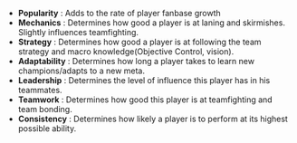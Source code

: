 - **Popularity**    : Adds to the rate of player fanbase growth
- **Mechanics**     : Determines how good a player is at laning and skirmishes.  Slightly influences teamfighting.
- **Strategy**      : Determines how good a player is at following the team strategy and macro knowledge(Objective Control, vision).
- **Adaptability**  : Determines how long a player takes to learn new champions/adapts to a new meta.
- **Leadership**    : Determines the level of influence this player has in his teammates.
- **Teamwork**      : Determines how good this player is at teamfighting and team bonding.
- **Consistency**   : Determines how likely a player is to perform at its highest possible ability.
